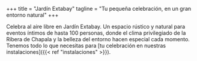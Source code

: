 +++
title = "Jardín Extabay"
tagline = "Tu pequeña celebración, en un gran entorno natural"
+++

Celebra al aire libre en Jardín Extabay. Un espacio rústico y natural para eventos íntimos de hasta 100 personas, donde el clima privilegiado de la Ribera de Chapala y la belleza del entorno hacen especial cada momento. Tenemos todo lo que necesitas para [tu celebración en nuestras instalaciones]({{< ref "instalaciones" >}}).
